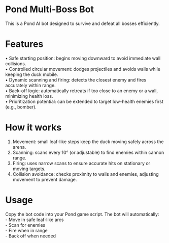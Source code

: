 # Pond Multi-Boss Bot

This is a Pond AI bot designed to survive and defeat all bosses efficiently.

# Features
•	Safe starting position: begins moving downward to avoid immediate wall collisions.<br/>
•	Controlled circular movement: dodges projectiles and avoids walls while keeping the duck mobile.<br/>
•	Dynamic scanning and firing: detects the closest enemy and fires accurately within range.<br/>
•	Back-off logic: automatically retreats if too close to an enemy or a wall, minimizing health loss.<br/>
•	Prioritization potential: can be extended to target low-health enemies first (e.g., bomber).

# How it works
1.	Movement: small leaf-like steps keep the duck moving safely across the arena.<br/>
2.	Scanning: scans every 10° (or adjustable) to find enemies within cannon range.<br/>
3.	Firing: uses narrow scans to ensure accurate hits on stationary or moving targets.<br/>
4.	Collision avoidance: checks proximity to walls and enemies, adjusting movement to prevent damage.

# Usage

Copy the bot code into your Pond game script. The bot will automatically:<br/>
	- Move in safe leaf-like arcs<br/>
	- Scan for enemies<br/>
	- Fire when in range<br/>
	- Back off when needed<br/>
